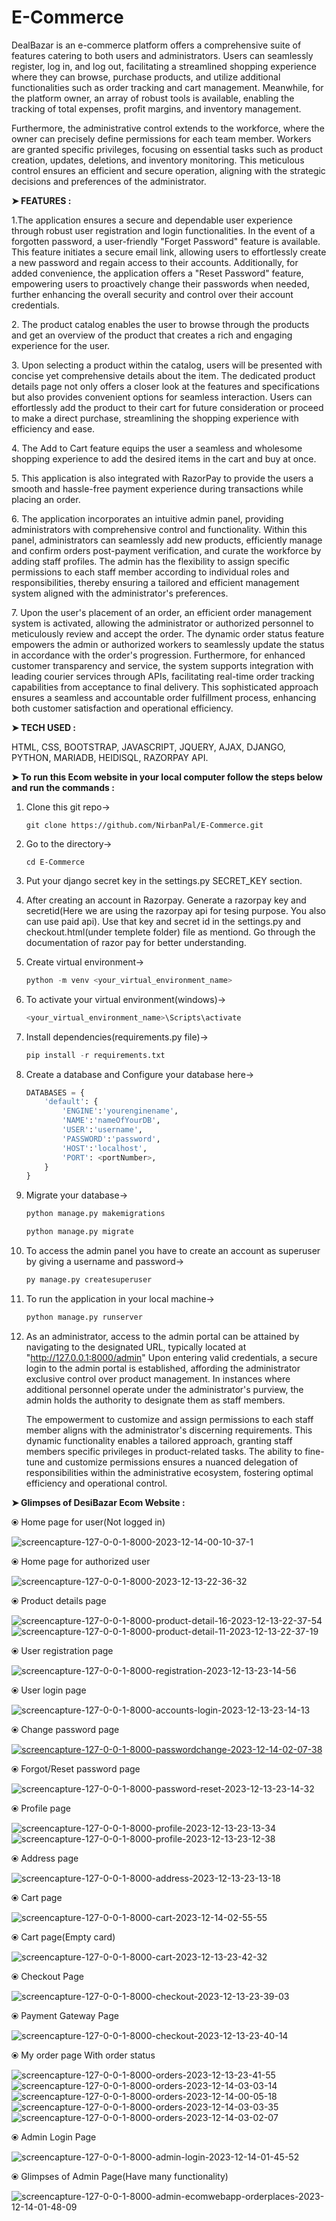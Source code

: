 # E-Commerce
<p>DealBazar is an e-commerce platform offers a comprehensive suite of features catering to both users and administrators. Users can seamlessly register, log in, and log out, facilitating a streamlined shopping experience where they can browse, purchase products, and utilize additional functionalities such as order tracking and cart management. Meanwhile, for the platform owner, an array of robust tools is available, enabling the tracking of total expenses, profit margins, and inventory management.

Furthermore, the administrative control extends to the workforce, where the owner can precisely define permissions for each team member. Workers are granted specific privileges, focusing on essential tasks such as product creation, updates, deletions, and inventory monitoring. This meticulous control ensures an efficient and secure operation, aligning with the strategic decisions and preferences of the administrator.</p>

**➤ FEATURES :**
<p>1.The application ensures a secure and dependable user experience through robust user registration and login functionalities. In the event of a forgotten password, a user-friendly "Forget Password" feature is available. This feature initiates a secure email link, allowing users to effortlessly create a new password and regain access to their accounts. Additionally, for added convenience, the application offers a "Reset Password" feature, empowering users to proactively change their passwords when needed, further enhancing the overall security and control over their account credentials.</p>
<p>2. ⁠The product catalog enables the user to browse through the products and get an overview of the product that creates a rich and engaging experience for the user.</p>
<p>3. Upon selecting a product within the catalog, users will be presented with concise yet comprehensive details about the item. The dedicated product details page not only offers a closer look at the features and specifications but also provides convenient options for seamless interaction. Users can effortlessly add the product to their cart for future consideration or proceed to make a direct purchase, streamlining the shopping experience with efficiency and ease.</p>
<p>4. ⁠The Add to Cart feature equips the user a seamless and wholesome shopping experience to add the desired items in the cart and buy at once.</p>
<p>5. ⁠This application is also integrated with RazorPay to provide the users a smooth and hassle-free payment experience during transactions while placing an order.</p>
<p>6. ⁠The application incorporates an intuitive admin panel, providing administrators with comprehensive control and functionality. Within this panel, administrators can seamlessly add new products, efficiently manage and confirm orders post-payment verification, and curate the workforce by adding staff profiles. The admin has the flexibility to assign specific permissions to each staff member according to individual roles and responsibilities, thereby ensuring a tailored and efficient management system aligned with the administrator's preferences.</p>
<p>7. Upon the user's placement of an order, an efficient order management system is activated, allowing the administrator or authorized personnel to meticulously review and accept the order. The dynamic order status feature empowers the admin or authorized workers to seamlessly update the status in accordance with the order's progression. Furthermore, for enhanced customer transparency and service, the system supports integration with leading courier services through APIs, facilitating real-time order tracking capabilities from acceptance to final delivery. This sophisticated approach ensures a seamless and accountable order fulfillment process, enhancing both customer satisfaction and operational efficiency.</p>


**➤ TECH USED :**
<p>HTML, CSS, BOOTSTRAP, JAVASCRIPT, JQUERY, AJAX, DJANGO, PYTHON, MARIADB, HEIDISQL, RAZORPAY API.</p>

**➤ To run this Ecom website in your local computer follow the steps below and run the commands :**

1. Clone this git repo->

   ```git
   git clone https://github.com/NirbanPal/E-Commerce.git
   ```
2. Go to the directory->

   ```git
   cd E-Commerce
   ```
   
3. Put your django secret key in the settings.py SECRET_KEY section.

4. After creating an account in Razorpay. Generate a razorpay key and secretid(Here we are using the razorpay api for tesing purpose. You also can use paid api). Use that key and secret id in the settings.py and checkout.html(under templete folder) file as mentiond. Go through the documentation of razor pay for better understanding.     
   
5. Create virtual environment->
   
   ```python
   python -m venv <your_virtual_environment_name>
   ```
6. To activate your virtual environment(windows)->

   ```python
   <your_virtual_environment_name>\Scripts\activate
   ```
   
7. Install dependencies(requirements.py file)->
   
   ```python
   pip install -r requirements.txt
   ```
   
8. Create a database and Configure your database here->
    
    ```python
    DATABASES = {
        'default': {
            'ENGINE':'yourenginename',
            'NAME':'nameOfYourDB',
            'USER':'username',
            'PASSWORD':'password',
            'HOST':'localhost',
            'PORT': <portNumber>,
        }
    }
    ```

9. Migrate your database->

   ```python
   python manage.py makemigrations
   ```

   ```python
   python manage.py migrate
   ```

10. To access the admin panel you have to create an account as superuser by giving a username and password->
    
    ```python
    py manage.py createsuperuser
    ```

11. To run the application in your local machine->
   
    ```python
    python manage.py runserver
    ```
12. As an administrator, access to the admin portal can be attained by navigating to the designated URL, typically located at "http://127.0.0.1:8000/admin" Upon entering valid credentials, a secure login to the admin portal is established, affording the administrator exclusive control over product management. In instances where additional personnel operate under the administrator's purview, the admin holds the authority to designate them as staff members.
    <p>The empowerment to customize and assign permissions to each staff member aligns with the administrator's discerning requirements. This dynamic functionality enables a tailored approach, granting staff members specific privileges in product-related tasks. The ability to fine-tune and customize permissions ensures a nuanced delegation of responsibilities within the administrative ecosystem, fostering optimal efficiency and operational control.</p>

**➤ Glimpses of DesiBazar Ecom Website :**
<p>⦿ Home page for user(Not logged in)</p>
<img src="https://i.ibb.co/bgcD8mz/screencapture-127-0-0-1-8000-2023-12-14-00-10-37-1.png" alt="screencapture-127-0-0-1-8000-2023-12-14-00-10-37-1" border="0">
<p>⦿ Home page for authorized user</p>
<img src="https://i.ibb.co/kMvnf4C/screencapture-127-0-0-1-8000-2023-12-13-22-36-32.png" alt="screencapture-127-0-0-1-8000-2023-12-13-22-36-32" border="0">
<p>⦿ Product details page</p>
<img src="https://i.ibb.co/SQpN6sR/screencapture-127-0-0-1-8000-product-detail-16-2023-12-13-22-37-54.png" alt="screencapture-127-0-0-1-8000-product-detail-16-2023-12-13-22-37-54" border="0">
<img src="https://i.ibb.co/nwgp5m8/screencapture-127-0-0-1-8000-product-detail-11-2023-12-13-22-37-19.png" alt="screencapture-127-0-0-1-8000-product-detail-11-2023-12-13-22-37-19" border="0">
<p>⦿ User registration page</p>
<img src="https://i.ibb.co/k23S4rS/screencapture-127-0-0-1-8000-registration-2023-12-13-23-14-56.png" alt="screencapture-127-0-0-1-8000-registration-2023-12-13-23-14-56" border="0">
<p>⦿ User login page</p>
<img src="https://i.ibb.co/VLgtwfb/screencapture-127-0-0-1-8000-accounts-login-2023-12-13-23-14-13.png" alt="screencapture-127-0-0-1-8000-accounts-login-2023-12-13-23-14-13" border="0">
<p>⦿ Change password page</p>
<a href="https://ibb.co/100KQyX"><img src="https://i.ibb.co/nwwfmd1/screencapture-127-0-0-1-8000-passwordchange-2023-12-14-02-07-38.png" alt="screencapture-127-0-0-1-8000-passwordchange-2023-12-14-02-07-38" border="0"></a>
<p>⦿ Forgot/Reset password page</p>
<img src="https://i.ibb.co/6Xn0qqM/screencapture-127-0-0-1-8000-password-reset-2023-12-13-23-14-32.png" alt="screencapture-127-0-0-1-8000-password-reset-2023-12-13-23-14-32" border="0">
<p>⦿ Profile page</p>
<img src="https://i.ibb.co/v1t0kCR/screencapture-127-0-0-1-8000-profile-2023-12-13-23-13-34.png" alt="screencapture-127-0-0-1-8000-profile-2023-12-13-23-13-34" border="0">
<img src="https://i.ibb.co/nPt2QWZ/screencapture-127-0-0-1-8000-profile-2023-12-13-23-12-38.png" alt="screencapture-127-0-0-1-8000-profile-2023-12-13-23-12-38" border="0">
<p>⦿ Address page</p>
<img src="https://i.ibb.co/4mk0wkB/screencapture-127-0-0-1-8000-address-2023-12-13-23-13-18.png" alt="screencapture-127-0-0-1-8000-address-2023-12-13-23-13-18" border="0">
<p>⦿ Cart page</p>
<img src="https://i.ibb.co/gFdprJs/screencapture-127-0-0-1-8000-cart-2023-12-14-02-55-55.png" alt="screencapture-127-0-0-1-8000-cart-2023-12-14-02-55-55" border="0">
<p>⦿ Cart page(Empty card)</p>
<img src="https://i.ibb.co/c1HyvLg/screencapture-127-0-0-1-8000-cart-2023-12-13-23-42-32.png" alt="screencapture-127-0-0-1-8000-cart-2023-12-13-23-42-32" border="0">
<p>⦿ Checkout Page</p>
<img src="https://i.ibb.co/87QC4wh/screencapture-127-0-0-1-8000-checkout-2023-12-13-23-39-03.png" alt="screencapture-127-0-0-1-8000-checkout-2023-12-13-23-39-03" border="0">
<p>⦿ Payment Gateway Page</p>
<img src="https://i.ibb.co/DbWY1nW/screencapture-127-0-0-1-8000-checkout-2023-12-13-23-40-14.png" alt="screencapture-127-0-0-1-8000-checkout-2023-12-13-23-40-14" border="0">
<p>⦿ My order page With order status</p>
<img src="https://i.ibb.co/tCDjwtm/screencapture-127-0-0-1-8000-orders-2023-12-13-23-41-55.png" alt="screencapture-127-0-0-1-8000-orders-2023-12-13-23-41-55" border="0">
<img src="https://i.ibb.co/99F6Fbh/screencapture-127-0-0-1-8000-orders-2023-12-14-03-03-14.png" alt="screencapture-127-0-0-1-8000-orders-2023-12-14-03-03-14" border="0">
<img src="https://i.ibb.co/WtnddfY/screencapture-127-0-0-1-8000-orders-2023-12-14-00-05-18.png" alt="screencapture-127-0-0-1-8000-orders-2023-12-14-00-05-18" border="0">
<img src="https://i.ibb.co/px4dvZS/screencapture-127-0-0-1-8000-orders-2023-12-14-03-03-35.png" alt="screencapture-127-0-0-1-8000-orders-2023-12-14-03-03-35" border="0">
<img src="https://i.ibb.co/jwpwDbs/screencapture-127-0-0-1-8000-orders-2023-12-14-03-02-07.png" alt="screencapture-127-0-0-1-8000-orders-2023-12-14-03-02-07" border="0">
<p>⦿ Admin Login Page</p>
<img src="https://i.ibb.co/hXtPdp5/screencapture-127-0-0-1-8000-admin-login-2023-12-14-01-45-52.png" alt="screencapture-127-0-0-1-8000-admin-login-2023-12-14-01-45-52" border="0">
<p>⦿ Glimpses of Admin Page(Have many functionality)</p>
<img src="https://i.ibb.co/Jc65dSg/screencapture-127-0-0-1-8000-admin-ecomwebapp-orderplaces-2023-12-14-01-48-09.png" alt="screencapture-127-0-0-1-8000-admin-ecomwebapp-orderplaces-2023-12-14-01-48-09" border="0">


